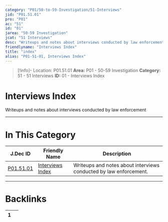 ```yaml
---
category: "P01/50-to-59-Investigation/51-Interviews"
jid: "P01.51.01"
pro: "P01"
ac: "51"
id: "01"
jarea: "50-59 Investigation"
jcat: "51 Interviews"
desc: "Writeups and notes about interviews conducted by law enforcement."
friendlyname: "Interviews Index"
title: "index"
alias: "P01-51-01, Interviews Index"
---
```

>[!info]- Location: P01.51.01
>**Area:** P01 - 50-59 Investigation
>**Category:** 51 - 51 Interviews
>**ID:** 01 - Interviews Index

# Interviews Index

Writeups and notes about interviews conducted by law enforcement
 


---
# In This Category

| J.Dec ID                                                                        | Friendly Name                                                                          | Description                                                       |
| ------------------------------------------------------------------------------- | -------------------------------------------------------------------------------------- | ----------------------------------------------------------------- |
| [P01.51.01](index.md) | [Interviews Index](index.md) | Writeups and notes about interviews conducted by law enforcement. |


---
# Backlinks
<div><table class="dataview table-view-table"><thead class="table-view-thead"><tr class="table-view-tr-header"><th class="table-view-th"><span></span><span class="dataview small-text">1</span></th><th class="table-view-th"><span></span></th></tr></thead><tbody class="table-view-tbody"></tbody></table></div>